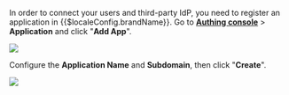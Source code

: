 <IntegrationDetailCard :title="`Create the Application in Authing`">

<!--!!!include(en/common/create-an-app.md)!!!-->

In order to connect your users and third-party IdP, you need to register an application in {{$localeConfig.brandName}}. Go to [**Authing console**](https://console.authing.cn) > **Application** and click "**Add App**".

![](~@imagesZhCn/integration/ali-cloud/1-4.jpg)

Configure the **Application Name** and **Subdomain**, then click "**Create**".

![](~@imagesZhCn/integration/ali-cloud/1-5.jpg)

</IntegrationDetailCard>
